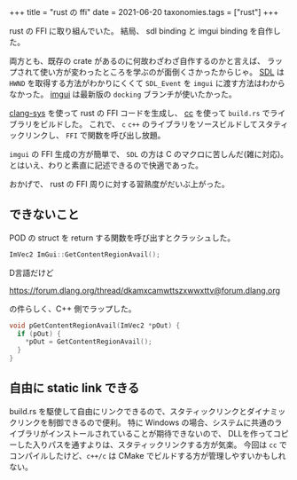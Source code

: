 +++
title = "rust の ffi"
date = 2021-06-20
taxonomies.tags = ["rust"]
+++

rust の FFI に取り組んでいた。
結局、 sdl binding と imgui binding を自作した。

両方とも、既存の crate があるのに何故わざわざ自作するのかと言えば、
ラップされて使い方が変わったところを学ぶのが面倒くさかったからじゃ。
[SDL](https://crates.io/crates/sdl2) は　`HWND` を取得する方法がわかりにくくて `SDL_Event` を `imgui` に渡す方法はわからなかった。
[imgui](https://crates.io/crates/imgui) は最新版の `docking` ブランチが使いたかった。

[clang-sys](https://crates.io/crates/clang-sys) を使って rust の FFI コードを生成し、
[cc](https://crates.io/crates/cc) を使って `build.rs` でライブラリをビルドした。
これで、 `c` `c++` のライブラリをソースビルドしてスタティックリンクし、 `FFI` で関数を呼び出し放題。

`imgui` の FFI 生成の方が簡単で、 `SDL` の方は C のマクロに苦しんだ(雑に対応)。
とはいえ、わりと素直に記述できるので快適であった。

おかげで、 rust の FFI 周りに対する習熟度がだいぶ上がった。

## できないこと

POD の struct を return する関数を呼び出すとクラッシュした。

```c++
ImVec2 ImGui::GetContentRegionAvail();
```

D言語だけど

https://forum.dlang.org/thread/dkamxcamwttszxwwxttv@forum.dlang.org

の件らしく、C++ 側でラップした。

```c++
void pGetContentRegionAvail(ImVec2 *pOut) {
  if (pOut) {
    *pOut = GetContentRegionAvail();
  }
}
```

## 自由に static link できる

build.rs を駆使して自由にリンクできるので、スタティックリンクとダイナミックリンクを制御できるので便利。
特に Windows の場合、システムに共通のライブラリがインストールされていることが期待できないので、
DLLを作ってコピーした入りパスを通すよりは、スタティックリンクする方が気楽。
今回は `cc` でコンパイルしたけど、`c++/c` は CMake でビルドする方が管理しやすいかもしれない。
